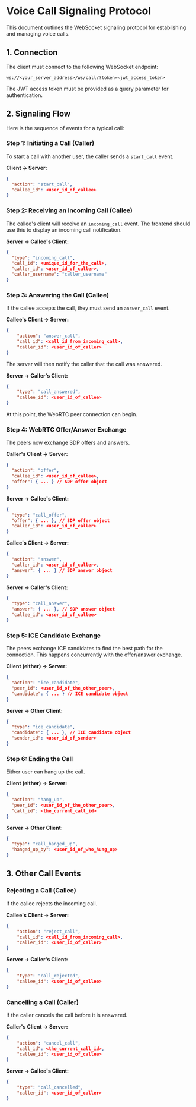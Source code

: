 # Voice Call Signaling Protocol

This document outlines the WebSocket signaling protocol for establishing and managing voice calls.

## 1. Connection

The client must connect to the following WebSocket endpoint:

```
ws://<your_server_address>/ws/call/?token=<jwt_access_token>
```

The JWT access token must be provided as a query parameter for authentication.

## 2. Signaling Flow

Here is the sequence of events for a typical call:

### Step 1: Initiating a Call (Caller)

To start a call with another user, the caller sends a `start_call` event.

**Client -> Server:**
```json
{
  "action": "start_call",
  "callee_id": <user_id_of_callee>
}
```

### Step 2: Receiving an Incoming Call (Callee)

The callee's client will receive an `incoming_call` event. The frontend should use this to display an incoming call notification.

**Server -> Callee's Client:**
```json
{
  "type": "incoming_call",
  "call_id": <unique_id_for_the_call>,
  "caller_id": <user_id_of_caller>,
  "caller_username": "caller_username"
}
```

### Step 3: Answering the Call (Callee)

If the callee accepts the call, they must send an `answer_call` event.

**Callee's Client -> Server:**
```json
{
    "action": "answer_call",
    "call_id": <call_id_from_incoming_call>,
    "caller_id": <user_id_of_caller>
}
```

The server will then notify the caller that the call was answered.

**Server -> Caller's Client:**
```json
{
    "type": "call_answered",
    "callee_id": <user_id_of_callee>
}
```
At this point, the WebRTC peer connection can begin.

### Step 4: WebRTC Offer/Answer Exchange

The peers now exchange SDP offers and answers.

**Caller's Client -> Server:**
```json
{
  "action": "offer",
  "callee_id": <user_id_of_callee>,
  "offer": { ... } // SDP offer object
}
```

**Server -> Callee's Client:**
```json
{
  "type": "call_offer",
  "offer": { ... }, // SDP offer object
  "caller_id": <user_id_of_caller>
}
```

**Callee's Client -> Server:**
```json
{
  "action": "answer",
  "caller_id": <user_id_of_caller>,
  "answer": { ... } // SDP answer object
}
```

**Server -> Caller's Client:**
```json
{
  "type": "call_answer",
  "answer": { ... }, // SDP answer object
  "callee_id": <user_id_of_callee>
}
```

### Step 5: ICE Candidate Exchange

The peers exchange ICE candidates to find the best path for the connection. This happens concurrently with the offer/answer exchange.

**Client (either) -> Server:**
```json
{
  "action": "ice_candidate",
  "peer_id": <user_id_of_the_other_peer>,
  "candidate": { ... } // ICE candidate object
}
```

**Server -> Other Client:**
```json
{
  "type": "ice_candidate",
  "candidate": { ... }, // ICE candidate object
  "sender_id": <user_id_of_sender>
}
```

### Step 6: Ending the Call

Either user can hang up the call.

**Client (either) -> Server:**
```json
{
  "action": "hang_up",
  "peer_id": <user_id_of_the_other_peer>,
  "call_id": <the_current_call_id>
}
```

**Server -> Other Client:**
```json
{
  "type": "call_hanged_up",
  "hanged_up_by": <user_id_of_who_hung_up>
}
```

## 3. Other Call Events

### Rejecting a Call (Callee)

If the callee rejects the incoming call.

**Callee's Client -> Server:**
```json
{
    "action": "reject_call",
    "call_id": <call_id_from_incoming_call>,
    "caller_id": <user_id_of_caller>
}
```
**Server -> Caller's Client:**
```json
{
    "type": "call_rejected",
    "callee_id": <user_id_of_callee>
}
```

### Cancelling a Call (Caller)

If the caller cancels the call before it is answered.

**Caller's Client -> Server:**
```json
{
    "action": "cancel_call",
    "call_id": <the_current_call_id>,
    "callee_id": <user_id_of_callee>
}
```

**Server -> Callee's Client:**
```json
{
    "type": "call_cancelled",
    "caller_id": <user_id_of_caller>
}
```
